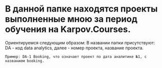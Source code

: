 # В данной папке находятся проекты выполненные мною за период обучения на Karpov.Courses.
Ориентируемся следующим образом:
  В названии папки присутствуют:
    DA - код data analytics,
    далее - номер проекта,
    название проекта.

    Пример: DA-1 Booking, что означает проект по дата аналитике №1, с названием booking.
    
